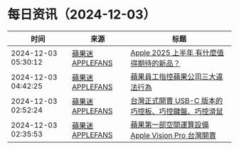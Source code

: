 ﻿# 每日资讯（2024-12-03）

|时间|来源|标题|
|---|---|---|
|2024-12-03 05:30:12|[蘋果迷 APPLEFANS](https://applefans.today/feed/)|[Apple 2025 上半年 有什麼值得期待的新品？](https://applefans.today/2024-12-apple-new-product-rumors/)|
|2024-12-03 04:42:25|[蘋果迷 APPLEFANS](https://applefans.today/feed/)|[蘋果員工指控蘋果公司三大違法行為](https://applefans.today/2024-12-employee-lawsuit-accuses-apple-of-spying-on-its-workers/)|
|2024-12-03 02:52:24|[蘋果迷 APPLEFANS](https://applefans.today/feed/)|[台灣正式開賣 USB-C 版本的 巧控板、巧控鍵盤、巧控滑鼠](https://applefans.today/2024-12-tw-launch-usb-c-magic-keyboard-mouse/)|
|2024-12-03 02:35:53|[蘋果迷 APPLEFANS](https://applefans.today/feed/)|[蘋果第一部空間運算設備 Apple Vision Pro 台灣開賣](https://applefans.today/2024-12-vision-pro-tw-launch/)|
